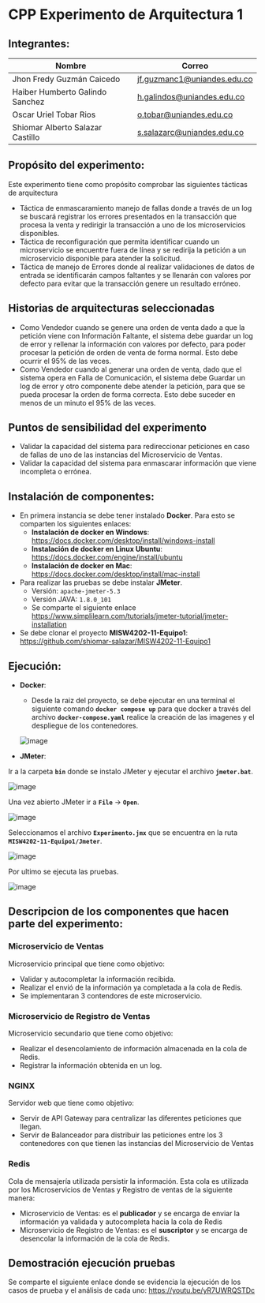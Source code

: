 # CPP Experimento de Arquitectura 1

## Integrantes:

|   Nombre                         |   Correo                    |
|----------------------------------|-----------------------------|
| Jhon Fredy Guzmán Caicedo        | jf.guzmanc1@uniandes.edu.co |
| Haiber Humberto Galindo Sanchez  | h.galindos@uniandes.edu.co  |
| Oscar Uriel Tobar Rios           | o.tobar@uniandes.edu.co     |
| Shiomar Alberto Salazar Castillo | s.salazarc@uniandes.edu.co  |

## Propósito del experimento:
Este experimento tiene como propósito comprobar las siguientes tácticas de arquitectura
- Táctica de enmascaramiento manejo de fallas donde a través de un log se buscará registrar los errores presentados en la transacción que procesa la venta y redirigir la transacción a uno de los microservicios disponibles.
- Táctica de reconfiguración que permita identificar cuando un microservicio se encuentre fuera de línea y se redirija la petición a un microservicio disponible para atender la solicitud.
- Táctica de manejo de Errores donde al realizar validaciones de datos de entrada  se identificarán campos faltantes y se llenarán con valores por defecto para evitar que la transacción genere un resultado erróneo.


## Historias de arquitecturas seleccionadas
-	Como Vendedor cuando se genere una orden de venta dado a que la petición viene con Información Faltante, el sistema debe guardar un log de error y rellenar la información con valores por defecto, para poder procesar la petición de orden de venta de forma normal. Esto debe ocurrir el 95% de las veces.
-	Como Vendedor cuando al generar una orden de venta, dado que el sistema opera en Falla de Comunicación, el sistema debe Guardar un log de error y otro componente debe atender la petición, para que se pueda procesar la orden de forma correcta.  Esto debe suceder en menos de un minuto el 95% de las veces.


## Puntos de sensibilidad del experimento
-	Validar la capacidad del sistema para redireccionar peticiones en caso de fallas de uno de las instancias del Microservicio de Ventas.
-	Validar la capacidad del sistema para enmascarar información que viene incompleta o errónea.

## Instalación de componentes:

- En primera instancia se debe tener instalado **Docker**. Para esto se comparten los siguientes enlaces:
  - **Instalación de docker en Windows**: https://docs.docker.com/desktop/install/windows-install
  - **Instalación de docker en Linux Ubuntu**: https://docs.docker.com/engine/install/ubuntu
  - **Instalación de docker en Mac**: https://docs.docker.com/desktop/install/mac-install
- Para realizar las pruebas se debe instalar **JMeter**. 
  - Versión: `apache-jmeter-5.3`
  - Versión JAVA: `1.8.0_101`
  - Se comparte el siguiente enlace https://www.simplilearn.com/tutorials/jmeter-tutorial/jmeter-installation
- Se debe clonar el proyecto **MISW4202-11-Equipo1**: https://github.com/shiomar-salazar/MISW4202-11-Equipo1

## Ejecución:

- **Docker**:
  - Desde la raiz del proyecto, se debe ejecutar en una terminal el siguiente comando **`docker compose up`** para que docker a través del archivo **`docker-compose.yaml`** realice la creación de las imagenes y el despliegue de los contenedores.
  
  ![image](https://user-images.githubusercontent.com/110913673/221440046-95944fa5-8c79-4daf-a112-64707d177d8e.png)

- **JMeter**:

Ir a la carpeta **`bin`** donde se instalo JMeter y ejecutar el archivo **`jmeter.bat`**.

![image](https://user-images.githubusercontent.com/110913673/221445381-c93eefe5-b9c1-40eb-9d31-daf2de0bcacc.png)

Una vez abierto JMeter ir a **`File`** -> **`Open`**.

![image](https://user-images.githubusercontent.com/110913673/221445579-d0d7dd73-03d1-4ac6-908c-e716b8ea956d.png)

Seleccionamos el archivo **`Experimento.jmx`** que se encuentra en la ruta **`MISW4202-11-Equipo1/Jmeter`**.

![image](https://user-images.githubusercontent.com/110913673/221445834-259d2259-782b-4449-a956-eae8af41a048.png)

Por ultimo se ejecuta las pruebas.

![image](https://user-images.githubusercontent.com/110913673/221446161-bda2d2ba-2fe6-41cb-9c9e-6338cac4f3d5.png)


## Descripcion de los componentes que hacen parte del experimento:

### Microservicio de Ventas

Microservicio principal que tiene como objetivo:
- Validar y autocompletar la información recibida.
- Realizar el envió de la información ya completada a la cola de Redis.
- Se implementaran 3 contendores de este microservicio.


### Microservicio de Registro de Ventas
Microservicio secundario que tiene como objetivo:
- Realizar el desencolamiento de información almacenada en la cola de Redis.
- Registrar la información obtenida en un log.


### NGINX
Servidor web que tiene como objetivo:
-	Servir de API Gateway para centralizar las diferentes peticiones que llegan.
-	Servir de Balanceador para distribuir las peticiones entre los 3 contenedores con que tienen las instancias del Microservicio de Ventas


### Redis
Cola de mensajería utilizada persistir la información. Esta cola es utilizada por los Microservicios de Ventas y Registro de ventas de la siguiente manera:
-	Microservicio de Ventas: es el **publicador** y se encarga de enviar la información ya validada y autocompleta hacia la cola de Redis
-	Microservicio de Registro de Ventas: es el **suscriptor** y se encarga de desencolar la información de la cola de Redis.

## Demostración ejecución pruebas
Se comparte el siguiente enlace donde se evidencia la ejecución de los casos de prueba y el análisis de cada uno: https://youtu.be/yR7UWRQSTDc
